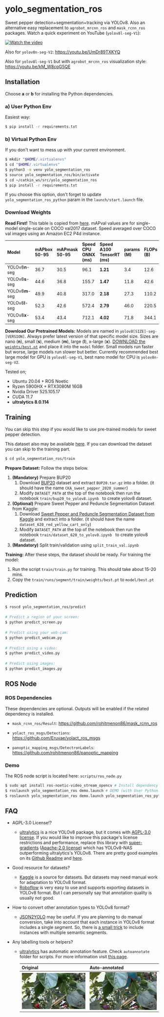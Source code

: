 # yolo_segmentation_ros

Sweet pepper detection+segmentation+tracking via YOLOv8. Also an alternative easy replacement to `agrobot_mrcnn_ros` and `mask_rcnn_ros` packages. Watch a quick experiment on YouTube (`yolov8l-seg-V1`):

[![Watch the video](https://img.youtube.com/vi/ferqPKNXs0U/maxresdefault.jpg)](https://youtu.be/ferqPKNXs0U)

Also for `yolov8n-seg-V2`: https://youtu.be/UmDr89TXKYQ

Also for `yolov8l-seg-V1` but with `agrobot_mrcnn_ros` visualization style: https://youtu.be/kM_W8cpG5QE

## Installation

Choose **a** or **b** for installing the Python dependencies.

### a) User Python Env

Easiest way:

```bash
$ pip install -r requirements.txt
```

### b) Virtual Python Env

If you don't want to mess up with your current environment.

```bash
$ mkdir "$HOME/.virtualenvs"
$ cd "$HOME/.virtualenvs"
$ python3 -m venv yolo_segmentation_ros
$ source yolo_segmentation_ros/bin/activate
$ cd ~/catkin_ws/src/yolo_segmentation_ros
$ pip install -r requirements.txt
```

If you choose this option, don't forget to update `yolo_segmentation_ros_python` param in the `launch/start.launch` file.

### Download Weights

**Read First!** This table is copied from [here](https://docs.ultralytics.com/tasks/segment/#models). mAPval values are for single-model single-scale on COCO val2017 dataset. Speed averaged over COCO val images using an Amazon EC2 P4d instance.

| Model           | mAPbox 50-95 | mAPmask 50-95 | Speed CPU ONNX (ms) | Speed A100 TensorRT (ms) | params (M) | FLOPs (B) |
| :-------------- | :----------- | :------------ | :------------------ | :----------------------- | :--------- | :-------- |
| YOLOv8**n**-seg | 36.7         | 30.5          | 96.1                | **1.21**                 | 3.4        | 12.6      |
| YOLOv8**s**-seg | 44.6         | 36.8          | 155.7               | **1.47**                 | 11.8       | 42.6      |
| YOLOv8**m**-seg | 49.9         | 40.8          | 317.0               | **2.18**                 | 27.3       | 110.2     |
| YOLOv8**l**-seg | 52.3         | 42.6          | 572.4               | **2.79**                 | 46.0       | 220.5     |
| YOLOv8**x**-seg | 53.4         | 43.4          | 712.1               | **4.02**                 | 71.8       | 344.1     |

**Download Our Pretrained Models:** Models are named in `yolov8[SIZE]-seg-[VERSION]`. Always prefer latest version of that specific model size. Sizes are nano (**n**), small (**s**), medium (**m**), large (**l**), x-large (**x**). [DOWNLOAD the `weights/best.pt`](https://drive.google.com/drive/folders/1aZ4MpL7zXARpdr7hky6iucenSEoaDH9W?usp=sharing) and place it into the `model` folder. Small models run faster but worse, large models run slower but better.  Currently recommended best large model for GPU is `yolov8l-seg-V1`, best nano model for CPU is `yolov8n-seg-V2`.

Tested on;

- Ubuntu 20.04 + ROS Noetic
- Ryzen 5900HX + RTX3080M 16GB
- Nvidia Driver 525.105.17
- CUDA 11.7
- **ultralytics 8.0.114**

## Training

You can skip this step if you would like to use pre-trained models for sweet pepper detection.

This dataset also may be available [here](https://drive.google.com/drive/folders/1_vcGtZ2e_fBL40v9YXFtJwGn-FRkIhee?usp=sharing). If you can download the dataset you can skip to the training part.

 ```bash
 $ cd yolo_segmentation_ros/train
 ```

**Prepare Dataset:** Follow the steps below.

1. **(Mandatory)** Prepare BUP20
   1. Download [BUP20](http://agrobotics.uni-bonn.de/sweet_pepper_dataset/) dataset and extract `BUP20.tar.gz` into a folder. (it should have the name `CKA_sweet_pepper_2020_summer`)
   2. Modify `DATASET_PATH` at the top of the notebook then run the notebook `train/bup20_to_yolov8.ipynb ` to create yolov8 dataset. 
2. **(Optional)** Prepare Sweet Pepper and Peduncle Segmentation Dataset from Kaggle:
   1. Download [Sweet Pepper and Peduncle Segmentation Dataset from Kaggle](https://www.kaggle.com/datasets/lemontyc/sweet-pepper?resource=download) and extract into a folder. (it should have the name `dataset_620_red_yellow_cart_only`)
   2. Modify `DATASET_PATH` at the top of the notebook then run the notebook `train/dataset_620_to_yolov8.ipynb ` to create yolov8 dataset.
3. **(Mandatory)** Split train/validation using `split_train_val.ipynb`

**Training:** After these steps, the dataset should be ready. For training the model:

1. Run the script `train/train.py` for training. This should take about 15-20 mins.
2. Copy the `train/runs/segment/train/weights/best.pt` to `model/best.pt`

## Prediction

```bash
$ roscd yolo_segmentation_ros/predict

# Predict a region of your screen:
$ python predict_screen.py

# Predict using your web-cam:
$ python predict_webcam.py

# Predict using a video:
$ python predict_video.py

# Predict using images:
$ python predict_images.py
```

## ROS Node

### ROS Dependencies

These dependencies are optional. Outputs will be enabled if the related dependency is installed.

- `mask_rcnn_ros/Result`: https://github.com/rohitmenon86/mask_rcnn_ros

- `yolact_ros_msgs/Detections`: https://github.com/Eruvae/yolact_ros_msgs
- `panoptic_mapping_msgs/DetectronLabels`: https://github.com/rohitmenon86/panoptic_mapping

### Demo

The ROS node script is located here: `scripts/ros_node.py`

```bash
$ sudo apt install ros-noetic-video_stream_opencv # Install dependency
$ roslaunch yolo_segmentation_ros demo.launch # DEMO (with User Python Env)
$ roslaunch yolo_segmentation_ros demo.launch yolo_segmentation_ros_python:="$HOME/.virtualenvs/yolo_segmentation_ros/bin/python3" # DEMO (with Virtual Python Env)
```



## FAQ

- AGPL-3.0 License!?
  - [ultralytics](https://github.com/ultralytics/ultralytics) is a nice YOLOv8 package, but it comes with [AGPL-3.0 license](https://github.com/ultralytics/ultralytics/blob/main/LICENSE). If you would like to improve this package's license restrictions and performance, replace this library with [super-gradients](https://github.com/Deci-AI/super-gradients) ([Apache-2.0 license](https://github.com/Deci-AI/super-gradients/blob/master/LICENSE.md)) which has YOLOv8-NAS outperforming ultralytics's YOLOv8. There are pretty good examples on its [Github Readme](https://github.com/Deci-AI/super-gradients) and [here](https://www.kaggle.com/general/406701).

- Good resource for datasets?
  - [Kaggle](https://www.kaggle.com/) is a source for datasets. But datasets may need manual work for adaptation to YOLOv8 format. 
  - [Roboflow](https://roboflow.com/) is very easy to use and supports exporting datasets in YOLOv8 format. But I can personally say that annotation quality is usually not good.

- How to convert other annotation types to YOLOv8 format?
  - [JSON2YOLO](https://github.com/ultralytics/JSON2YOLO/tree/master) may be useful. If you are planning to do manual conversion, take into account  that each instance in YOLOv8 format includes a single segment. So, there is [a small trick](https://github.com/ultralytics/JSON2YOLO/blob/c38a43f342428849c75c103c6d060012a83b5392/general_json2yolo.py#L324) to include instances with multiple semantic segments.

- Any labelling tools or helpers?
  - [ultralytics](https://github.com/ultralytics/ultralytics) has automatic annotation feature. Check `autoannotate` folder for scripts. For more information visit [this page](https://docs.ultralytics.com/models/sam/).
  
    | Original                                      | Auto-annotated                               |
    | --------------------------------------------- | -------------------------------------------- |
    | ![2](autoannotate/data_to_be_annotated/2.png) | ![2_vis](autoannotate/vis_outputs/2_vis.png) |

